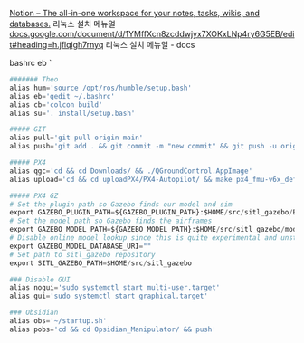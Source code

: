 [Notion – The all-in-one workspace for your notes, tasks, wikis, and databases.](https://teamsparkx.notion.site/1-Linux-2024-07-03-21973a050a5041b8b40cdfe382284bff)
리눅스 설치 메뉴얼
[docs.google.com/document/d/1YMffXcn8zcddwjyx7XOKxLNp4ry6G5EB/edit#heading=h.jflqigh7rnyq](https://docs.google.com/document/d/1YMffXcn8zcddwjyx7XOKxLNp4ry6G5EB/edit#heading=h.jflqigh7rnyq)
리눅스 설치 메뉴얼 - docs

bashrc
eb
`
```python
####### Theo
alias hum='source /opt/ros/humble/setup.bash'
alias eb='gedit ~/.bashrc'
alias cb='colcon build'
alias su='. install/setup.bash'

##### GIT
alias pull='git pull origin main'
alias push='git add . && git commit -m "new commit" && git push -u origin main'

##### PX4
alias qgc='cd && cd Downloads/ && ./QGroundControl.AppImage'
alias upload='cd && cd uploadPX4/PX4-Autopilot/ && make px4_fmu-v6x_default upload'

##### PX4 GZ
# Set the plugin path so Gazebo finds our model and sim
export GAZEBO_PLUGIN_PATH=${GAZEBO_PLUGIN_PATH}:$HOME/src/sitl_gazebo/Build
# Set the model path so Gazebo finds the airframes
export GAZEBO_MODEL_PATH=${GAZEBO_MODEL_PATH}:$HOME/src/sitl_gazebo/models
# Disable online model lookup since this is quite experimental and unstable
export GAZEBO_MODEL_DATABASE_URI=""
# Set path to sitl_gazebo repository
export SITL_GAZEBO_PATH=$HOME/src/sitl_gazebo

### Disable GUI
alias nogui='sudo systemctl start multi-user.target'
alias gui='sudo systemctl start graphical.target'

### Obsidian
alias obs='~/startup.sh'
alias pobs='cd && cd Opsidian_Manipulator/ && push'
```

